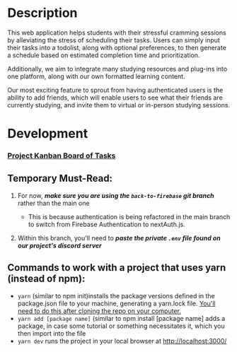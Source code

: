 # Description

This web application helps students with their stressful cramming sessions by alleviating the stress of scheduling their tasks. Users can simply input their tasks into a todolist, along with optional preferences, to then generate a schedule based on estimated completion time and prioritization. 

Additionally, we aim to integrate many studying resources and plug-ins into one platform, along with our own formatted learning content. 

Our most exciting feature to sprout from having authenticated users is the ability to add friends, which will enable users to see what their friends are currently studying, and invite them to virtual or in-person studying sessions. 

# Development

### [Project Kanban Board of Tasks](https://github.com/users/Daggerpov/projects/4)

## Temporary Must-Read:

1. For now, ***make sure you are using the `back-to-firebase` git branch*** rather than the main one
    - This is because authentication is being refactored in the main branch to switch from Firebase Authentication to nextAuth.js. 
  
2. Within this branch, you'll need to ***paste the private `.env` file found on our project's discord server***

## Commands to work with a project that uses yarn (instead of npm):
- `yarn` (similar to npm init)installs the package versions defined in the package.json file to your machine, generating a yarn.lock file. <ins>You'll need to do this after cloning the repo on your computer.</ins>
-  `yarn add [package name]` (similar to npm install [package name] adds a package, in case some tutorial or something necessitates it, which you then import into the file
- `yarn dev` runs the project in your local browser at [http://localhost:3000/](http://localhost:3000/)
